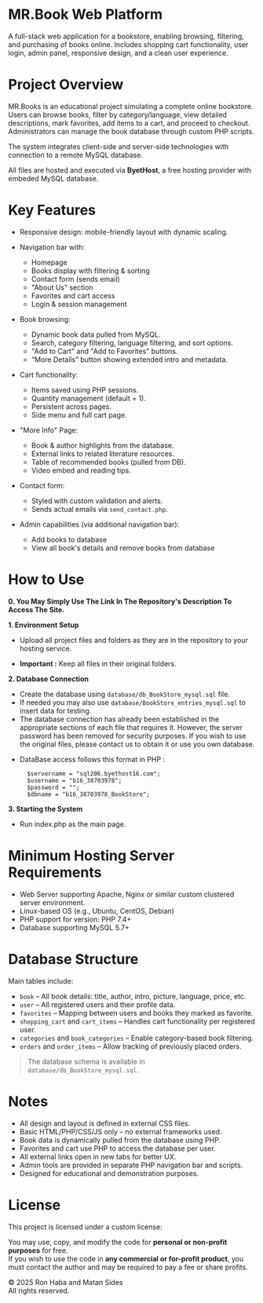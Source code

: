 # MR.Book Web Platform

A full-stack web application for a bookstore, enabling browsing, filtering, and purchasing of books online.
Includes shopping cart functionality, user login, admin panel, responsive design, and a clean user experience.

# Project Overview

MR.Books is an educational project simulating a complete online bookstore.  
Users can browse books, filter by category/language, view detailed descriptions, mark favorites, add items to a cart, and proceed to checkout.  
Administrators can manage the book database through custom PHP scripts.  

The system integrates client-side and server-side technologies with connection to a remote MySQL database.

All files are hosted and executed via **ByetHost**, a free hosting provider with embeded MySQL database.

# Key Features

* Responsive design: mobile-friendly layout with dynamic scaling.
* Navigation bar with:
    - Homepage
    - Books display with filtering & sorting
    - Contact form (sends email)
    - "About Us" section
    - Favorites and cart access
    - Login & session management

* Book browsing:
    - Dynamic book data pulled from MySQL.
    - Search, category filtering, language filtering, and sort options.
    - "Add to Cart" and "Add to Favorites" buttons.
    - “More Details” button showing extended intro and metadata.

* Cart functionality:
    - Items saved using PHP sessions.
    - Quantity management (default = 1).
    - Persistent across pages.
    - Side menu and full cart page.

* "More Info" Page:
    - Book & author highlights from the database.
    - External links to related literature resources.
    - Table of recommended books (pulled from DB).
    - Video embed and reading tips.

* Contact form:
    - Styled with custom validation and alerts.
    - Sends actual emails via `send_contact.php`.

* Admin capabilities (via additional navigation bar):
    - Add books to database
    - View all book's details and remove books from database

# How to Use

**0. You May Simply Use The Link In The Repository's Description To Access The Site.**

**1. Environment Setup**

   - Upload all project files and folders as they are in the repository to your hosting service.
    
   * **Important :** Keep all files in their original folders.

**2. Database Connection**  

   - Create the database using `database/db_BookStore_mysql.sql` file.
   - If needed you may also use `database/BookStore_entries_mysql.sql` to insert data for testing. 
   - The database connection has already been established in the appropriate sections of each file that requires it. However, the server password has been removed for security purposes. If you wish to use the original files, please contact us to obtain it or use you own database.

   * DataBase access follows this format in PHP :

           $servername = "sql206.byethost16.com";
           $username = "b16_38703978";
           $password = "";
           $dbname = "b16_38703978_BookStore";
     
**3. Starting the System**

   - Run index.php as the main page.

# Minimum Hosting Server Requirements
   - Web Server supporting Apache, Nginx or similar custom clustered server environment.
   - Linux-based OS (e.g., Ubuntu, CentOS, Debian)
   - PHP support for version: PHP 7.4+
   - Database supporting MySQL 5.7+

# Database Structure

Main tables include:

- `book` – All book details: title, author, intro, picture, language, price, etc.
- `user` – All registered users and their profile data.
- `favorites` – Mapping between users and books they marked as favorite.
- `shopping_cart` and `cart_items` – Handles cart functionality per registered user.
- `categories` and `book_categories` – Enable category-based book filtering.
- `orders` and `order_items` – Allow tracking of previously placed orders.

> The database schema is available in `database/db_BookStore_mysql.sql`.

# Notes

- All design and layout is defined in external CSS files.
- Basic HTML/PHP/CSS/JS only – no external frameworks used.
- Book data is dynamically pulled from the database using PHP.
- Favorites and cart use PHP to access the database per user.
- All external links open in new tabs for better UX.
- Admin tools are provided in separate PHP navigation bar and scripts.
- Designed for educational and demonstration purposes.

# License

This project is licensed under a custom license:

You may use, copy, and modify the code for **personal or non-profit purposes** for free.  
If you wish to use the code in **any commercial or for-profit product**, you must contact the author and may be required to pay a fee or share profits.

© 2025 Ron Haba and Matan Sides  
All rights reserved.
